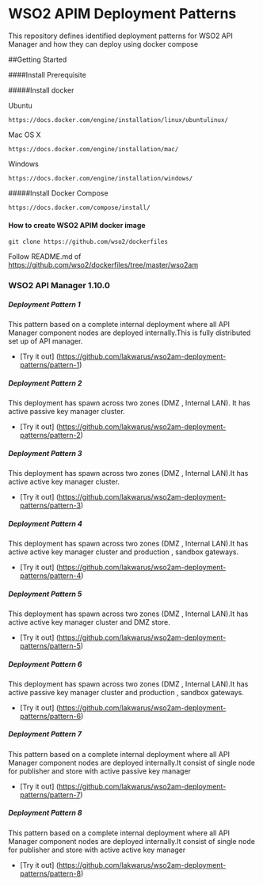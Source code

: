 # WSO2 APIM Deployment Patterns

This repository defines identified deployment patterns for WSO2 API Manager and how they can deploy using docker compose

##Getting Started

####Install Prerequisite

#####Install docker

Ubuntu
```
https://docs.docker.com/engine/installation/linux/ubuntulinux/
```
Mac OS X
```
https://docs.docker.com/engine/installation/mac/
```
Windows
```
https://docs.docker.com/engine/installation/windows/
```

#####Install Docker Compose

```
https://docs.docker.com/compose/install/
```


#### How to create WSO2 APIM docker image 
```
git clone https://github.com/wso2/dockerfiles
```

Follow README.md of https://github.com/wso2/dockerfiles/tree/master/wso2am


### WSO2 API Manager 1.10.0

##### Deployment Pattern 1

This pattern based on a complete internal deployment where all API Manager component nodes are deployed internally.This is fully distributed set up of API manager.

* [Try it out] (https://github.com/lakwarus/wso2am-deployment-patterns/pattern-1)


##### Deployment Pattern 2

This deployment has spawn across two zones (DMZ , Internal LAN). It has active passive key manager cluster.
* [Try it out] (https://github.com/lakwarus/wso2am-deployment-patterns/pattern-2)

##### Deployment Pattern 3

This deployment has spawn across two zones (DMZ , Internal LAN).It has active active key manager cluster.
* [Try it out] (https://github.com/lakwarus/wso2am-deployment-patterns/pattern-3)


##### Deployment Pattern 4

This deployment has spawn across two zones (DMZ , Internal LAN).It has active active key manager cluster and production , sandbox gateways.
* [Try it out] (https://github.com/lakwarus/wso2am-deployment-patterns/pattern-4)

##### Deployment Pattern 5

This deployment has spawn across two zones (DMZ , Internal LAN).It has active active key manager cluster and DMZ store.
* [Try it out] (https://github.com/lakwarus/wso2am-deployment-patterns/pattern-5)


##### Deployment Pattern 6

This deployment has spawn across two zones (DMZ , Internal LAN).It has active passive key manager cluster and production , sandbox gateways.
* [Try it out] (https://github.com/lakwarus/wso2am-deployment-patterns/pattern-6)


##### Deployment Pattern 7

This pattern based on a complete internal deployment where all API Manager component nodes are deployed internally.It consist of single node for publisher and store with active passive key manager

* [Try it out] (https://github.com/lakwarus/wso2am-deployment-patterns/pattern-7)

##### Deployment Pattern 8

This pattern based on a complete internal deployment where all API Manager component nodes are deployed internally.It consist of single node for publisher and store with active active key manager

* [Try it out] (https://github.com/lakwarus/wso2am-deployment-patterns/pattern-8)













